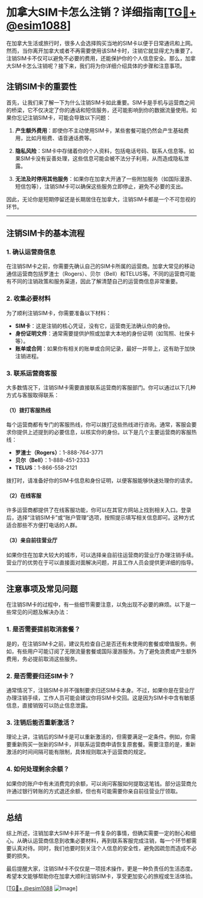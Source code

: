 # 加拿大SIM卡怎么注销？详细指南[[TG💪+ @esim1088](https://t.me/s/esim1088)]

在加拿大生活或旅行时，很多人会选择购买当地的SIM卡以便于日常通讯和上网。然而，当你离开加拿大或者不再需要使用该SIM卡时，注销它就显得尤为重要了。注销SIM卡不仅可以避免不必要的费用，还能保护你的个人信息安全。那么，加拿大SIM卡怎么注销呢？接下来，我们将为你详细介绍具体的步骤和注意事项。

## 注销SIM卡的重要性

首先，让我们来了解一下为什么注销SIM卡如此重要。SIM卡是手机与运营商之间的桥梁，它不仅决定了你的通话和短信服务，还可能影响到你的数据流量使用。如果你忘记注销SIM卡，可能会导致以下问题：

1. **产生额外费用**：即使你不主动使用SIM卡，某些套餐可能仍然会产生基础费用，比如月租费、语音通话费等。
   
2. **隐私风险**：SIM卡中存储着你的个人资料，包括电话号码、联系人信息等。如果SIM卡没有妥善处理，这些信息可能会被不法分子利用，从而造成隐私泄露。

3. **无法及时停用其他服务**：如果你在加拿大开通了一些附加服务（如国际漫游、短信包等），注销SIM卡可以确保这些服务立即停止，避免不必要的支出。

因此，无论你是短期停留还是长期居住在加拿大，注销SIM卡都是一个不可忽视的环节。

---

## 注销SIM卡的基本流程

### 1. 确认运营商信息

在注销SIM卡之前，你需要先确认自己的SIM卡所属的运营商。加拿大常见的移动通信运营商包括罗渣士（Rogers）、贝尔（Bell）和TELUS等。不同的运营商可能有不同的注销政策和服务渠道，因此了解清楚自己的运营商信息非常重要。

### 2. 收集必要材料

为了顺利注销SIM卡，你需要准备以下材料：

- **SIM卡**：这是注销的核心凭证，没有它，运营商无法确认你的身份。
- **身份证明文件**：通常需要提供护照或加拿大本地的身份证明（如驾照、社保卡等）。
- **账单或合同**：如果你有相关的账单或合同记录，最好一并带上，这有助于加快注销进程。

### 3. 联系运营商客服

大多数情况下，注销SIM卡需要直接联系运营商的客服部门。你可以通过以下几种方式与客服取得联系：

#### （1）拨打客服热线

每个运营商都有专门的客服热线，你可以拨打这些热线进行咨询。通常，客服会要求你提供上述提到的必要信息，以核实你的身份。以下是几个主要运营商的客服热线：

- **罗渣士（Rogers）**：1-888-764-3771
- **贝尔（Bell）**：1-888-451-2333
- **TELUS**：1-866-558-2121

拨打时，请准备好你的SIM卡信息和身份证明，以便客服能够快速处理你的请求。

#### （2）在线客服

许多运营商都提供了在线客服功能，你可以在其官方网站上找到相关入口。登录后，选择“注销SIM卡”或“账户管理”选项，按照提示填写相关信息即可。这种方式适合那些不方便打电话的人群。

#### （3）亲自前往营业厅

如果你住在加拿大较大的城市，可以选择亲自前往运营商的营业厅办理注销手续。营业厅的优势在于可以直接面对面解决问题，并且工作人员会提供更详细的指导。

---

## 注意事项及常见问题

在注销SIM卡的过程中，有一些细节需要注意，以免出现不必要的麻烦。以下是一些常见的问题及解决办法：

### 1. 是否需要提前取消套餐？

是的，在注销SIM卡之前，建议先检查自己是否还有未使用的套餐或增值服务。例如，有些用户可能订阅了无限流量套餐或国际漫游服务。为了避免浪费或产生额外费用，务必提前取消这些服务。

### 2. 是否需要归还SIM卡？

通常情况下，注销SIM卡并不强制要求归还SIM卡本身。不过，如果你是在营业厅办理注销手续，工作人员可能会建议你将SIM卡交回。这是因为SIM卡中含有敏感信息，直接销毁可以防止信息泄露。

### 3. 注销后能否重新激活？

理论上讲，注销后的SIM卡是可以重新激活的，但需要满足一定条件。例如，你需要重新购买一张新的SIM卡，并联系运营商申请恢复原套餐。需要注意的是，重新激活的时间间隔可能有限制，具体规则取决于运营商的规定。

### 4. 如何处理剩余余额？

如果你的账户中有未消费完的余额，可以询问客服如何提取这笔钱。部分运营商允许通过银行转账的方式退还余额，但也有可能需要你亲自前往营业厅领取。

---

## 总结

综上所述，注销加拿大SIM卡并不是一件复杂的事情，但确实需要一定的耐心和细心。从确认运营商信息到收集必要材料，再到联系客服完成注销，每一个环节都需要认真对待。同时，我们也要时刻关注个人信息的安全性，避免因疏忽而造成不必要的损失。

最后提醒大家，注销SIM卡不仅仅是一项技术操作，更是一种负责任的生活态度。希望本文能够帮助你在加拿大顺利注销SIM卡，享受更加安心的旅程或生活体验。

[[TG💪+ @esim1088](https://t.me/s/esim1088) ![Image](https://i.postimg.cc/4NQfJmqS/Snipaste-2025-05-13-00-14-12.png)]